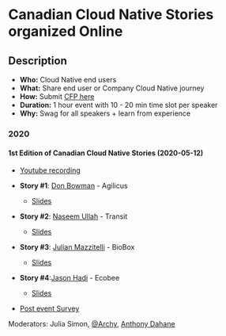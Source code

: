 # Canadian Cloud Native Stories organized Online

## Description

  - **Who:**  Cloud Native end users
  - **What:** Share end user or Company Cloud Native journey
  - **How:** Submit [CFP here](https://www.papercall.io/cncf-eastern-canada-stories)
  - **Duration:** 1 hour event with 10 - 20 min time slot per speaker
  - **Why:** Swag for all speakers + learn from experience

### 2020

#### 1st Edition of Canadian Cloud Native Stories (2020-05-12)
- [Youtube recording](https://youtu.be/uCkxbjowJiQ)
- **Story #1**: [Don Bowman](https://twitter.com/DonWaterloo) - Agilicus
  - [Slides](https://speakerdeck.com/cncfcanada/cloud-native-story-ca-number-1-by-don-bowman-at-agilicus)
- **Story #2**: [Naseem Ullah](https://twitter.com/naseemkullah) - Transit
  - [Slides](https://speakerdeck.com/cncfcanada/cloud-native-story-ca-number-1-by-naseem-ullah-at-transit)
- **Story #3**: [Julian Mazzitelli](https://twitter.com/thejmazz) - BioBox
  - [Slides](https://speakerdeck.com/cncfcanada/cloud-native-story-ca-number-1-by-julian-mazzitelli-at-biobox)
- **Story #4**:[Jason Hadi](https://twitter.com/jasonhadi) - Ecobee
  - [Slides](https://speakerdeck.com/cncfcanada/cloud-native-story-ca-number-1-by-jason-hadi-at-ecobee)

- [Post event Survey](https://forms.gle/s2u4jCx7ZxxnBitUA)

Moderators: Julia Simon, [@Archy](https://twitter.com/archyufa), [Anthony Dahane ](https://github.com/anthonydahanne)